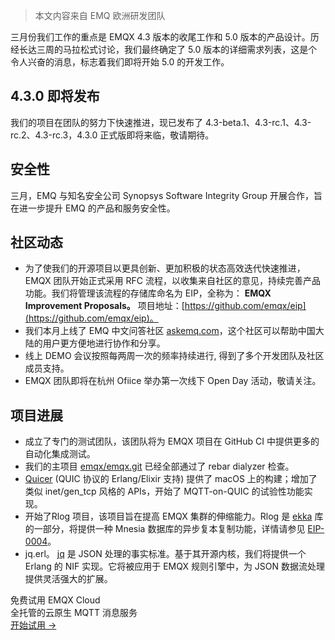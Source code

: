 > 本文内容来自 EMQ 欧洲研发团队



三月份我们工作的重点是 EMQX 4.3 版本的收尾工作和 5.0 版本的产品设计。历经长达三周的马拉松式讨论，我们最终确定了 5.0 版本的详细需求列表，这是个令人兴奋的消息，标志着我们即将开始 5.0 的开发工作。



## **4.3.0 即将发布**

我们的项目在团队的努力下快速推进，现已发布了 4.3-beta.1、4.3-rc.1、4.3-rc.2、4.3-rc.3，4.3.0 正式版即将来临，敬请期待。



## **安全性**

三月，EMQ 与知名安全公司 Synopsys Software Integrity Group 开展合作，旨在进一步提升 EMQ 的产品和服务安全性。



## **社区动态**

- 为了使我们的开源项目以更具创新、更加积极的状态高效迭代快速推进，EMQX 团队开始正式采用 RFC 流程，以收集来自社区的意见，持续完善产品功能。我们将管理该流程的存储库命名为 EIP，全称为： **EMQX Improvement Proposals。** 项目地址：[https://github.com/emqx/eip](https://github.com/emqx/eip)。
- 我们本月上线了 EMQ 中文问答社区 [askemq.com](https://askemq.com/)，这个社区可以帮助中国大陆的用户更方便地进行协作和分享。
- 线上 DEMO 会议按照每两周一次的频率持续进行, 得到了多个开发团队及社区成员支持。
- EMQX 团队即将在杭州 Ofiice 举办第一次线下 Open Day 活动，敬请关注。



## **项目进展**

- 成立了专门的测试团队，该团队将为 EMQX 项目在 GitHub CI 中提供更多的自动化集成测试。
- 我们的主项目 [emqx/emqx.git](https://github.com/emqx/emqx) 已经全部通过了 rebar dialyzer 检查。
- [Quicer](https://github.com/emqx/quic) (QUIC 协议的 Erlang/Elixir 支持) 提供了 macOS 上的构建；增加了类似 inet/gen_tcp 风格的 APIs，开始了 MQTT-on-QUIC 的试验性功能实现。
- 开始了Rlog 项目，该项目旨在提高 EMQX 集群的伸缩能力。Rlog 是 [ekka](https://github.com/emqx/ekka) 库的一部分，将提供一种 Mnesia 数据库的异步复本复制功能，详情请参见 [EIP-0004](https://github.com/emqx/eip/blob/main/active/0004-async-mnesia-change-log-replication.md)。
- jq.erl。 [jq](https://stedolan.github.io/jq/) 是 JSON 处理的事实标准。基于其开源内核，我们将提供一个 Erlang 的 NIF 实现。它将被应用于 EMQX 规则引擎中，为 JSON 数据流处理提供灵活强大的扩展。


<section class="promotion">
    <div>
        免费试用 EMQX Cloud
        <div class="is-size-14 is-text-normal has-text-weight-normal">全托管的云原生 MQTT 消息服务</div>
    </div>
    <a href="https://accounts-zh.emqx.com/signup?continue=https://cloud.emqx.com/console/deployments/0?oper=new" class="button is-gradient px-5">开始试用 →</a >
</section>
